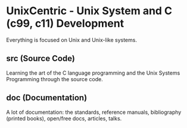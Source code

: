 # UnixCentric - Unix System and C (c99, c11) Development

Everything is focused on Unix and Unix-like systems.

## src (Source Code)

Learning the art of the C language programming and the Unix Systems Programming through the source code.

## doc (Documentation)

A lot of documentation: the standards, reference manuals, bibliography 
(printed books), open/free docs, articles, talks.


